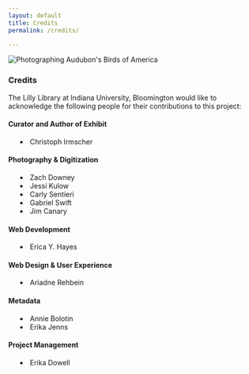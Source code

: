 ```yaml
---
layout: default
title: Credits
permalink: /credits/

---
```


<img class="acknowledgements" src="https://ericayhayes.github.io/audubon/img/LillyLibrary/Shooting-the-Audubon.jpg" alt="Photographing Audubon's Birds of America"/>

### Credits

The Lilly Library at Indiana University, Bloomington would like to acknowledge the following people for their contributions to this project:

<h4>Curator and Author of Exhibit</h4>
 <ul style="list-style-position: inside;">
  <li class="credits">Christoph Irmscher</li>
</ul>

<h4>Photography & Digitization</h4>
<ul style="list-style-position: inside;">
    <li class="credits">Zach Downey</li>
    <li class="credits">Jessi Kulow</li>
    <li class="credits">Carly Sentieri</li>
    <li class="credits">Gabriel Swift</li>
    <li class="credits">Jim Canary</li>
</ul>

<h4>Web Development</h4>
<ul style="list-style-position: inside;">
    <li class="credits">Erica Y. Hayes</li>
</ul>

<h4>Web Design & User Experience</h4>
<ul style="list-style-position: inside;">
    <li class="credits">Ariadne Rehbein</li>
</ul>

<h4>Metadata</h4>
<ul style="list-style-position: inside;">
    <li class="credits">Annie Bolotin</li>
    <li class="credits">Erika Jenns</li>
</ul>

<h4>Project Management</h4>
<ul style="list-style-position: inside;">
  <li class="credits">Erika Dowell</li>
</ul>
